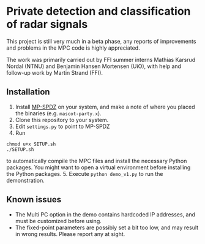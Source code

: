 # Private detection and classification of radar signals

This project is still very much in a beta phase, any reports of improvements and problems in the MPC code is highly appreciated.

The work was primarily carried out by FFI summer interns Mathias Karsrud Nordal (NTNU) and Benjamin Hansen Mortensen (UiO), with help and follow-up work by Martin Strand (FFI).

## Installation
1. Install [MP-SPDZ](https://github.com/data61/MP-SPDZ) on your system, and make a note of where you placed the binaries (e.g. `mascot-party.x`).
2. Clone this repository to your system.
3. Edit `settings.py` to point to MP-SPDZ
4. Run 
```
chmod u+x SETUP.sh
./SETUP.sh
```
to automatically compile the MPC files and install the necessary Python packages. You might want to open a virtual environment before installing the Python packages.
5. Execute `python demo_v1.py` to run the demonstration.

## Known issues
- The Multi PC option in the demo contains hardcoded IP addresses, and must be customized before using.
- The fixed-point parameters are possibly set a bit too low, and may result in wrong results. Please report any at sight.

